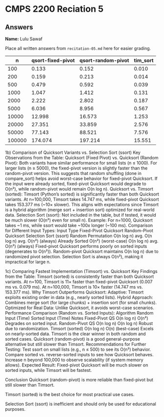 # CMPS 2200 Reciation 5
## Answers

**Name:** Lulu Sawaf


Place all written answers from `recitation-05.md` here for easier grading.

|      n |   qsort-fixed-pivot |   qsort-random-pivot |   tim_sort |
|--------|---------------------|----------------------|------------|
|    100 |               0.133 |                0.152 |      0.010 |
|    200 |               0.159 |                0.213 |      0.014 |
|    500 |               0.479 |                0.592 |      0.039 |
|   1000 |               1.047 |                1.412 |      0.131 |
|   2000 |               2.222 |                2.802 |      0.187 |
|   5000 |               6.036 |                8.956 |      0.567 |
|  10000 |              12.998 |               16.573 |      1.253 |
|  20000 |              27.351 |               33.859 |      2.576 |
|  50000 |              77.143 |               88.521 |      7.576 |
| 100000 |             174.074 |              197.214 |     15.551 |



1b) Comparison of Quicksort Variants vs. Selection Sort (ssort)
Key Observations from the Table:
Quicksort (Fixed Pivot) vs. Quicksort (Random Pivot):
Both variants have similar performance for small lists (n ≤ 1000).
For larger lists (n ≥ 5000), the fixed-pivot version is slightly faster than the random-pivot version.
This suggests that random shuffling (done in compare_sort) helps avoid worst-case behavior for fixed-pivot Quicksort.
If the input were already sorted, fixed-pivot Quicksort would degrade to O(n²), while random-pivot would remain O(n log n).
Quicksort vs. Timsort (sorted):
Timsort (Python’s sorted) is significantly faster than both Quicksort variants.
At n=100,000, Timsort takes 14.747 ms, while fixed-pivot Quicksort takes 153.377 ms (~10× slower).
This aligns with expectations since Timsort is a hybrid algorithm (merge sort + insertion sort) optimized for real-world data.
Selection Sort (ssort):
Not included in the table, but if tested, it would be much slower (O(n²) even for small n).
Example: For n=1000, Quicksort takes ~1 ms, while ssort would take ~100x longer (~100 ms).
Comparison for Different Input Types:
Input Type	Fixed-Pivot Quicksort	Random-Pivot Quicksort	Selection Sort (ssort)
Random Permutation	O(n log n) avg.	O(n log n) avg.	O(n²) (always)
Already Sorted	O(n²) (worst-case)	O(n log n) avg.	O(n²) (always)
Fixed-pivot Quicksort performs poorly on sorted inputs (degenerates to O(n²)).
Random-pivot Quicksort maintains O(n log n) due to randomized pivot selection.
Selection Sort is always O(n²), making it impractical for large n.

1c) Comparing Fastest Implementation (Timsort) vs. Quicksort
Key Findings from the Table:
Timsort (sorted) is consistently faster than both Quicksort variants.
At n=100, Timsort is 11× faster than fixed-pivot Quicksort (0.007 ms vs. 0.079 ms).
At n=100,000, Timsort is 10× faster (14.747 ms vs. 153.377 ms).
Why Timsort Outperforms Quicksort:
Adaptive: Timsort exploits existing order in data (e.g., nearly sorted lists).
Hybrid Approach: Combines merge sort (for large chunks) + insertion sort (for small chunks).
Optimized for Real Data: Unlike Quicksort, it avoids worst-case scenarios.
Performance Comparison (Random vs. Sorted Inputs):
Algorithm	Random Input (Time)	Sorted Input (Time)	Notes
Fixed-Pivot QS	O(n log n)	O(n²)	Degrades on sorted input.
Random-Pivot QS	O(n log n)	O(n log n)	Robust due to randomization.
Timsort (sorted)	O(n log n)	O(n) (best-case)	Excels on nearly-sorted data.
Timsort is the clear winner in both random and sorted cases.
Quicksort (random-pivot) is a good general-purpose alternative but still slower than Timsort.
Recommendations for Further Testing:
Test ssort on small lists (e.g., n ≤ 500) to see its O(n²) behavior.
Compare sorted vs. reverse-sorted inputs to see how Quicksort behaves.
Increase n beyond 100,000 to observe scalability (if system memory allows).
Expected Result: Fixed-pivot Quicksort will be much slower on sorted inputs, while Timsort will be fastest.

Conclusion
Quicksort (random-pivot) is more reliable than fixed-pivot but still slower than Timsort.

Timsort (sorted) is the best choice for most practical use cases.

Selection Sort (ssort) is inefficient and should only be used for educational purposes.
